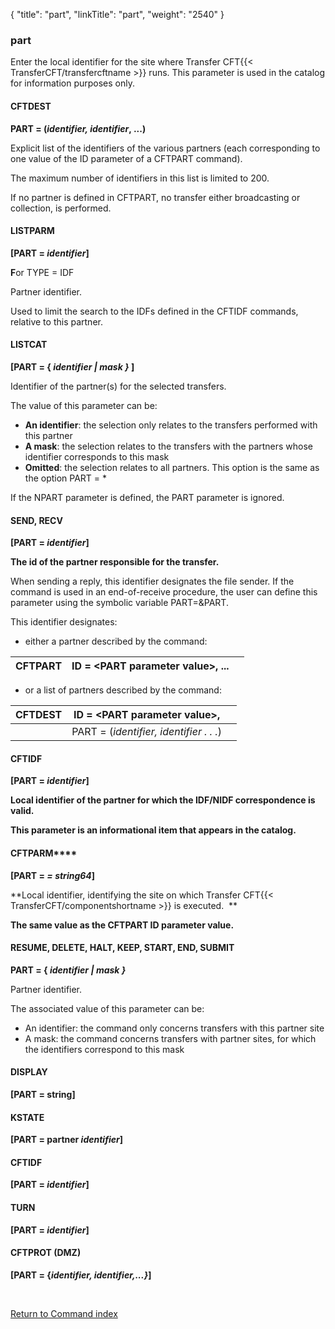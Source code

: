 {
    "title": "part",
    "linkTitle": "part",
    "weight": "2540"
}<span id="part"></span>

### part

Enter the local identifier for the site where Transfer CFT{{< TransferCFT/transfercftname  >}} runs. This
parameter is used in the catalog for information purposes only.

#### CFTDEST

**PART = (*identifier, identifier*,
...)**

Explicit list of the identifiers
of the various partners (each corresponding to one value of the ID parameter
of a CFTPART command).

The maximum number of identifiers in this list is limited to 200.

If no partner is defined in CFTPART, no transfer either broadcasting
or collection, is performed.

#### LISTPARM

**\[PART = *identifier*\]**

**F**or TYPE = IDF

Partner identifier.

Used to limit the search to the IDFs defined in the CFTIDF commands,
relative to this partner.

#### LISTCAT

**\[PART = { *identifier | mask }*
\]**

Identifier of the partner(s) for the selected transfers.

The value of this parameter can be:

- ****An identifier****: the selection only relates
    to the transfers performed with this partner
- ****A mask****: the selection relates to the
    transfers with the partners whose identifier corresponds to this mask
- ****Omitted****: the selection relates to all
    partners. This option is the same as the option PART = \*

If the NPART parameter is defined, the PART parameter is ignored.

#### SEND, RECV

**\[PART = *identifier*\]**

**The
id of the partner responsible for the transfer.**

When sending a reply, this identifier designates
the file sender. If the command is used in an end-of-receive procedure,
the user can define this parameter using the symbolic variable PART=&PART.

This identifier designates:

- either a partner described by the command:
    
| CFTPART | ID = &lt;PART parameter value&gt;, ... |   |
| --- | --- | --- |


<!-- -->

- or a list of partners described by
    the command:
    
| CFTDEST | ID = &lt;PART parameter value&gt;, |   |
| --- | --- | --- |
|   | PART = (*identifier, identifier . . .*) |   |


#### CFTIDF

**\[PART = *identifier*\]**

**Local
identifier of the partner for which the IDF/NIDF correspondence is valid.**

**This
parameter is an informational item that appears in the catalog.**

#### ******C******FTPARM****

**\[PART = *= *string64**\]**

**Local
identifier, identifying the site on which Transfer CFT{{< TransferCFT/componentshortname  >}} is executed.  **

**The
same value as the CFTPART ID parameter value.**

#### RESUME, DELETE, HALT, KEEP, START, END, SUBMIT

**PART = { *identifier | mask }***

Partner identifier.

The associated value of this parameter can be:

- An
    identifier: the command only concerns transfers with this partner site
- A mask:
    the command concerns transfers with partner sites, for which the identifiers
    correspond to this mask

#### DISPLAY

**\[PART = **string**\]**

#### KSTATE

**\[PART = **partner** *identifier*\]**

#### CFTIDF

**\[PART = *identifier*\]**

#### TURN

**\[PART = *identifier*\]**

#### CFTPROT (DMZ)

**\[PART = {*identifier, identifier,...}*\]**

 

[Return to Command index](../../)
